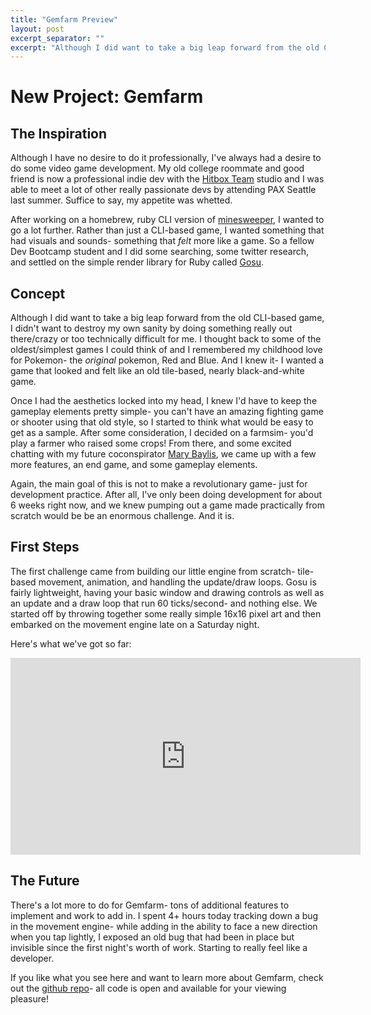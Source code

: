 ```yaml
---
title: "Gemfarm Preview"
layout: post
excerpt_separator: ""
excerpt: "Although I did want to take a big leap forward from the old CLI-based game, I didn't want to destroy my own sanity by doing something really out there/crazy or too technically difficult for me. I thought back to some of the oldest/simplest games I could think of and I remembered my childhood love for Pokemon- the _original_ pokemon, Red and Blue. And I knew it- I wanted a game that looked and felt like an old tile-based, nearly black-and-white game."
---
```

# New Project: Gemfarm
## The Inspiration

Although I have no desire to do it professionally, I've always had a desire to do some video game development. My old college roommate and good friend is now a professional indie dev with the [Hitbox Team](http://hitboxteam.com/) studio and I was able to meet a lot of other really passionate devs by attending PAX Seattle last summer. Suffice to say, my appetite was whetted.

After working on a homebrew, ruby CLI version of [minesweeper](/portfolio/rubysweeper/), I wanted to go a lot further. Rather than just a CLI-based game, I wanted something that had visuals and sounds- something that _felt_ more like a game. So a fellow Dev Bootcamp student and I did some searching, some twitter research, and settled on the simple render library for Ruby called [Gosu](http://www.libgosu.org/).

## Concept

Although I did want to take a big leap forward from the old CLI-based game, I didn't want to destroy my own sanity by doing something really out there/crazy or too technically difficult for me. I thought back to some of the oldest/simplest games I could think of and I remembered my childhood love for Pokemon- the _original_ pokemon, Red and Blue. And I knew it- I wanted a game that looked and felt like an old tile-based, nearly black-and-white game.

Once I had the aesthetics locked into my head, I knew I'd have to keep the gameplay elements pretty simple- you can't have an amazing fighting game or shooter using that old style, so I started to think what would be easy to get as a sample. After some consideration, I decided on a farmsim- you'd play a farmer who raised some crops! From there, and some excited chatting with my future coconspirator [Mary Baylis](http://marycbaylis.github.io/), we came up with a few more features, an end game, and some gameplay elements.

Again, the main goal of this is not to make a revolutionary game- just for development practice. After all, I've only been doing development for about 6 weeks right now, and we knew pumping out a game made practically from scratch would be be an enormous challenge. And it is.

## First Steps

The first challenge came from building our little engine from scratch- tile-based movement, animation, and handling the update/draw loops. Gosu is fairly lightweight, having your basic window and drawing controls as well as an update and a draw loop that run 60 ticks/second- and nothing else. We started off by throwing together some really simple 16x16 pixel art and then embarked on the movement engine late on a Saturday night.

Here's what we've got so far:

<div class="video-container"><iframe width="560" height="315" src="https://www.youtube.com/embed/KDbtDBXPrwM" frameborder="0" allowfullscreen></iframe></div>

## The Future

There's a lot more to do for Gemfarm- tons of additional features to implement and work to add in. I spent 4+ hours today tracking down a bug in the movement engine- while adding in the ability to face a new direction when you tap lightly, I exposed an old bug that had been in place but invisible since the first night's worth of work. Starting to really feel like a developer.

If you like what you see here and want to learn more about Gemfarm, check out the [github repo](https://github.com/secade/gemfarm)- all code is open and available for your viewing pleasure!

